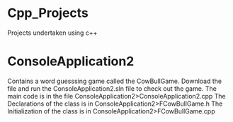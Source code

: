 # Cpp_Projects
Projects undertaken using c++


# ConsoleApplication2
Contains a word guesssing game called the CowBullGame.
Download the file and run the ConsoleApplication2.sln file to check out the game.
The main code is in the file ConsoleApplication2>ConsoleApplication2.cpp
The Declarations of the class is in ConsoleApplication2>FCowBullGame.h
The Initialization of the class is in ConsoleApplication2>FCowBullGame.cpp
